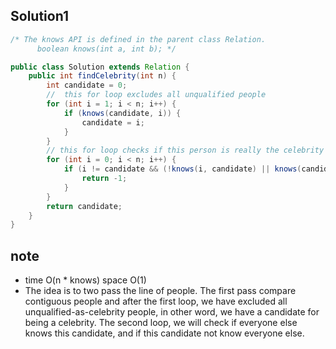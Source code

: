 ## Solution1
``` java
/* The knows API is defined in the parent class Relation.
      boolean knows(int a, int b); */

public class Solution extends Relation {
    public int findCelebrity(int n) {
        int candidate = 0;
        //  this for loop excludes all unqualified people
        for (int i = 1; i < n; i++) {
            if (knows(candidate, i)) {
                candidate = i;
            }
        }
        // this for loop checks if this person is really the celebrity
        for (int i = 0; i < n; i++) {
            if (i != candidate && (!knows(i, candidate) || knows(candidate, i))) {
                return -1;
            }
        }
        return candidate;
    }
}
```

## note
* time O(n * knows) space O(1)
* The idea is to two pass the line of people. The first pass compare contiguous people and after the first loop, we have excluded
all unqualified-as-celebrity people, in other word, we have a candidate for being a celebrity. The second loop, we will check 
if everyone else knows this candidate, and if this candidate not know everyone else.
